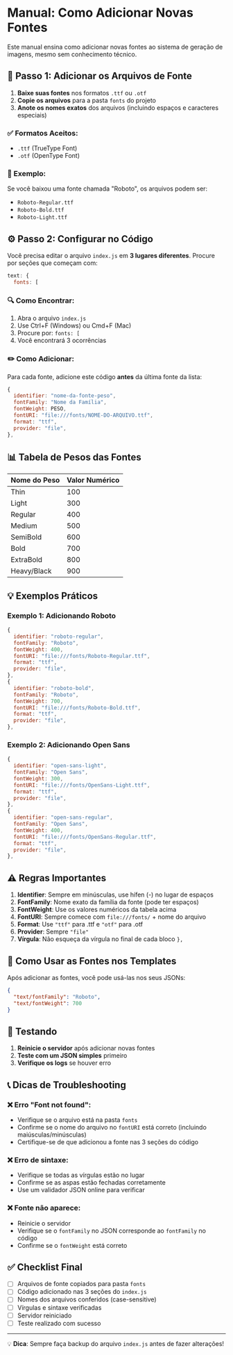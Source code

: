 # Manual: Como Adicionar Novas Fontes

Este manual ensina como adicionar novas fontes ao sistema de geração de imagens, mesmo sem conhecimento técnico.

## 📁 Passo 1: Adicionar os Arquivos de Fonte

1. **Baixe suas fontes** nos formatos `.ttf` ou `.otf`
2. **Copie os arquivos** para a pasta `fonts` do projeto
3. **Anote os nomes exatos** dos arquivos (incluindo espaços e caracteres especiais)

### ✅ Formatos Aceitos:
- `.ttf` (TrueType Font)
- `.otf` (OpenType Font)

### 📝 Exemplo:
Se você baixou uma fonte chamada "Roboto", os arquivos podem ser:
- `Roboto-Regular.ttf`
- `Roboto-Bold.ttf`
- `Roboto-Light.ttf`

## ⚙️ Passo 2: Configurar no Código

Você precisa editar o arquivo `index.js` em **3 lugares diferentes**. Procure por seções que começam com:

```javascript
text: {
  fonts: [
```

### 🔍 Como Encontrar:
1. Abra o arquivo `index.js`
2. Use Ctrl+F (Windows) ou Cmd+F (Mac) 
3. Procure por: `fonts: [`
4. Você encontrará 3 ocorrências

### ✏️ Como Adicionar:

Para cada fonte, adicione este código **antes** da última fonte da lista:

```javascript
{
  identifier: "nome-da-fonte-peso",
  fontFamily: "Nome da Família",
  fontWeight: PESO,
  fontURI: "file:///fonts/NOME-DO-ARQUIVO.ttf",
  format: "ttf",
  provider: "file",
},
```

## 📊 Tabela de Pesos das Fontes

| Nome do Peso | Valor Numérico |
|--------------|----------------|
| Thin         | 100           |
| Light        | 300           |
| Regular      | 400           |
| Medium       | 500           |
| SemiBold     | 600           |
| Bold         | 700           |
| ExtraBold    | 800           |
| Heavy/Black  | 900           |

## 💡 Exemplos Práticos

### Exemplo 1: Adicionando Roboto
```javascript
{
  identifier: "roboto-regular",
  fontFamily: "Roboto",
  fontWeight: 400,
  fontURI: "file:///fonts/Roboto-Regular.ttf",
  format: "ttf",
  provider: "file",
},
{
  identifier: "roboto-bold",
  fontFamily: "Roboto",
  fontWeight: 700,
  fontURI: "file:///fonts/Roboto-Bold.ttf",
  format: "ttf",
  provider: "file",
},
```

### Exemplo 2: Adicionando Open Sans
```javascript
{
  identifier: "open-sans-light",
  fontFamily: "Open Sans",
  fontWeight: 300,
  fontURI: "file:///fonts/OpenSans-Light.ttf",
  format: "ttf",
  provider: "file",
},
{
  identifier: "open-sans-regular",
  fontFamily: "Open Sans",
  fontWeight: 400,
  fontURI: "file:///fonts/OpenSans-Regular.ttf",
  format: "ttf",
  provider: "file",
},
```

## ⚠️ Regras Importantes

1. **Identifier**: Sempre em minúsculas, use hífen (-) no lugar de espaços
2. **FontFamily**: Nome exato da família da fonte (pode ter espaços)
3. **FontWeight**: Use os valores numéricos da tabela acima
4. **FontURI**: Sempre comece com `file:///fonts/` + nome do arquivo
5. **Format**: Use `"ttf"` para .ttf e `"otf"` para .otf
6. **Provider**: Sempre `"file"`
7. **Vírgula**: Não esqueça da vírgula no final de cada bloco `},`

## 🎯 Como Usar as Fontes nos Templates

Após adicionar as fontes, você pode usá-las nos seus JSONs:

```json
{
  "text/fontFamily": "Roboto",
  "text/fontWeight": 700
}
```

## 🔧 Testando

1. **Reinicie o servidor** após adicionar novas fontes
2. **Teste com um JSON simples** primeiro
3. **Verifique os logs** se houver erro

## 📞 Dicas de Troubleshooting

### ❌ Erro "Font not found":
- Verifique se o arquivo está na pasta `fonts`
- Confirme se o nome do arquivo no `fontURI` está correto (incluindo maiúsculas/minúsculas)
- Certifique-se de que adicionou a fonte nas 3 seções do código

### ❌ Erro de sintaxe:
- Verifique se todas as vírgulas estão no lugar
- Confirme se as aspas estão fechadas corretamente
- Use um validador JSON online para verificar

### ❌ Fonte não aparece:
- Reinicie o servidor
- Verifique se o `fontFamily` no JSON corresponde ao `fontFamily` no código
- Confirme se o `fontWeight` está correto

## ✅ Checklist Final

- [ ] Arquivos de fonte copiados para pasta `fonts`
- [ ] Código adicionado nas 3 seções do `index.js`
- [ ] Nomes dos arquivos conferidos (case-sensitive)
- [ ] Vírgulas e sintaxe verificadas
- [ ] Servidor reiniciado
- [ ] Teste realizado com sucesso

---

💡 **Dica**: Sempre faça backup do arquivo `index.js` antes de fazer alterações!